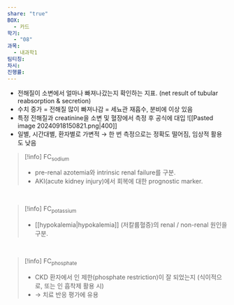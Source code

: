 ```yaml
---
share: "true"
BOX:
  - 카드
학기:
  - "08"
과목:
  - 내과학1
팀티칭: 
차시: 
진행률: 
---
```


- 전해질이 소변에서 얼마나 빠져나갔는지 확인하는 지표.
  (net result of tubular reabsorption & secretion)
- 수치 증가 = 전해질 많이 빠져나감 = 세뇨관 재흡수, 분비에 이상 있음
- 특정 전해질과 creatinine을 소변 및 혈장에서 측정 후 공식에 대입
   ![[Pasted image 20240918150821.png|400]]
- 일별, 시간대별, 환자별로 가변적 → 한 번 측정으로는 정확도 떨어짐, 임상적 활용도 낮음

>[!info] FC<sub>sodium</sub>
> - pre-renal azotemia와 intrinsic renal failure를 구분.
> - AKI(acute kidney injury)에서 회복에 대한 prognostic marker.

<br>

>[!info] FC<sub>potassium</sub>
>- [[hypokalemia|hypokalemia]] (저칼륨혈증)의 renal / non-renal 원인을 구분.

<br>

>[!info] FC<sub>phosphate</sub>
>- CKD 환자에서 인 제한(phosphate restriction)이 잘 되었는지 (식이적으로, 또는 인 흡착제 활용 시)
>- → 치료 반응 평가에 유용